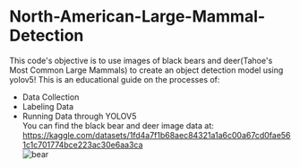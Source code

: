 # North-American-Large-Mammal-Detection
This code's objective is to use images of black bears and deer(Tahoe's Most Common Large Mammals) to create an object detection model using yolov5! This is an educational guide on the processes of:
- Data Collection
- Labeling Data
- Running Data through YOLOV5\
You can find the black bear and deer image data at: https://kaggle.com/datasets/1fd4a7f1b68aec84321a1a6c00a67cd0fae561c1c701774bce223ac30e6aa3ca \
![bear](https://github.com/CashBowman/North-American-Large-Mammal-Detection/assets/126301093/42cb7765-0217-49b5-b90d-c634600c31c0)
